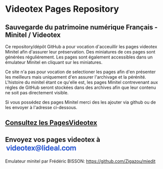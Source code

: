 # Videotex Pages Repository

## Sauvegarde du patrimoine numérique Français - Minitel / Videotex

Ce repository/dépôt GitHub a pour vocation d'acceuillir les pages videotex Minitel afin d'assurer leur préservation.
Des miniatures de ces pages sont générées réguliérement. Les pages sont également accessibles dans un émulateur Minitel en cliquant sur les miniatures.

Ce site n'a pas pour vocation de selectioner les pages afin d'en présenter les meilleurs mais uniquement d'en assurer l'archivage et la pérénité. 
L'histoire du minitel étant ce qu'elle est, les pages Minitel contrevenant aux régles de GitHub seront stockées dans des archives afin que leur contenu ne soit pas directement visible.

Si vous possédez des pages Minitel merci des les ajouter via github ou de les envoyer à l'adresse ci-dessous.

## [Consultez les PagesVideotex](https://github.com/XReyRobert/VideotexPagesRepository/tree/master/PagesVideotex)
## Envoyez vos pages videotex à <img src="https://github.com/XReyRobert/VideotexPagesRepository/blob/master/ressources/email.png?raw=true">


Emulateur minitel par Frédéric BISSON: https://github.com/Zigazou/miedit
